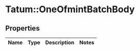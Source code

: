 # Tatum::OneOfmintBatchBody

## Properties
Name | Type | Description | Notes
------------ | ------------- | ------------- | -------------

